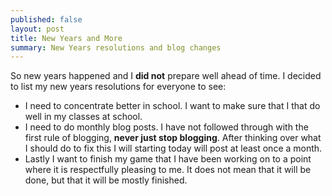 ```yaml
---
published: false
layout: post
title: New Years and More
summary: New Years resolutions and blog changes
---
```


So new years happened and I **did not** prepare well ahead of time. I decided to list my new years resolutions for everyone to see:
- I need to concentrate better in school. I want to make sure that I that do well in my classes at school.
- I need to do monthly blog posts. I have not followed through with the first rule of blogging, **never just stop blogging**. After thinking over what I should do to fix this I will starting today will post at least once a month.
- Lastly I want to finish my game that I have been working on to a point where it is respectfully pleasing to me. It does not mean that it will be done, but that it will be mostly finished.

